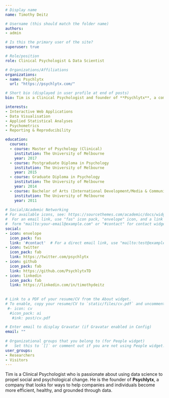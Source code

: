 ```yaml
---
# Display name
name: Timothy Deitz

# Username (this should match the folder name)
authors:
- admin

# Is this the primary user of the site?
superuser: true

# Role/position
role: Clinical Psychologist & Data Scientist

# Organizations/Affiliations
organizations:
- name: Psychlytx
  url: "https://psychlytx.com/"

# Short bio (displayed in user profile at end of posts)
bio: Tim is a Clinical Psychologist and founder of **Psychlytx**, a company that provides innovative software and data science consultancy in the field of health, particularly mental health.

interests:
- Interactive Web Applications
- Data Visualisation
- Applied Statistical Analyses
- Psychometrics
- Reporting & Reproducibility

education:
  courses:
  - course: Master of Psychology (Clinical)
    institution: The University of Melbourne
    year: 2017
  - course: Postgraduate Diploma in Psychology
    institution: The University of Melbourne
    year: 2015
  - course: Graduate Diploma in Psychology
    institution: The University of Melbourne
    year: 2014
  - course: Bachelor of Arts (International Development/Media & Communications)
    institution: The University of Melbourne
    year: 2011
    
# Social/Academic Networking
# For available icons, see: https://sourcethemes.com/academic/docs/widgets/#icons
#  For an email link, use "fas" icon pack, "envelope" icon, and a link in the
#  form "mailto:your-email@example.com" or "#contact" for contact widget.
social:
- icon: envelope
  icon_pack: fas
  link: '#contact'  # For a direct email link, use "mailto:test@example.org".
- icon: twitter
  icon_pack: fab
  link: https://twitter.com/psychlytx
- icon: github
  icon_pack: fab
  link: https://github.com/PsychlytxTD
- icon: linkedin
  icon_pack: fab
  link: https://linkedin.com/in/timothydeitz
  
  
# Link to a PDF of your resume/CV from the About widget.
# To enable, copy your resume/CV to `static/files/cv.pdf` and uncomment the lines below.  
 #- icon: cv
  #icon_pack: ai
   #ink: post/cv.pdf

# Enter email to display Gravatar (if Gravatar enabled in Config)
email: ""
  
# Organizational groups that you belong to (for People widget)
#   Set this to `[]` or comment out if you are not using People widget.  
user_groups:
- Researchers
- Visitors
---
```

Tim is a Clinical Psychologist who is passionate about using data science to propel social and psychological change. He is the founder of **Psychlytx**, a company that looks for ways to help companies and individuals become more efficient, healthy, and grounded through data.


